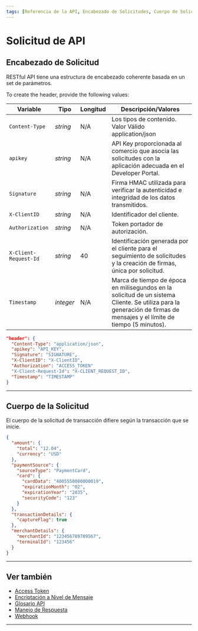 ```yaml
---
tags: [Referencia de la API, Encabezado de Solicitudes, Cuerpo de Solicitudes, Encabezado]
---
```


# Solicitud de API

## Encabezado de Solicitud

RESTful API tiene una estructura de encabezado coherente basada en un set de parámetros.

<!--
type: tab
titles: Header, Ejemplo de Encabezado de Solicitud
-->

To create the header, provide the following values:

| Variable              | Tipo      | Longitud | Descripción/Valores                                                                                                                                                     |
|-----------------------|-----------|----------|-------------------------------------------------------------------------------------------------------------------------------------------------------------------------|
| `Content-Type`        |  *string* |   N/A    | Los tipos de contenido. Valor Válido application/json                                                                                                                   |
| `apikey`              |  *string* |   N/A    | API Key proporcionada al comercio que asocia las solicitudes con la aplicación adecuada en el Developer Portal.                                                         |
| `Signature`           |  *string* |   N/A    | Firma HMAC utilizada para verificar la autenticidad e integridad de los datos transmitidos.                                                                             |
| `X-ClientID`          |  *string* |   N/A    | Identificador del cliente.                                                                                                                                              |
| `Authorization`       |  *string* |   N/A    | Token portador de autorización.                                                                                                                                         |
| `X-Client-Request-Id` |  *string* |   40     | Identificación generada por el cliente para el seguimiento de solicitudes y la creación de firmas, única por solicitud.                                                 |
| `Timestamp`           | *integer* |   N/A    | Marca de tiempo de época en milisegundos en la solicitud de un sistema Cliente. Se utiliza para la generación de firmas de mensajes y el límite de tiempo (5 minutos).  |

<!--
type: tab
-->

```json
"header": {
  "Content-Type": "application/json",
  "apikey": "API_KEY",
  "Signature": "SIGNATURE",
  "X-ClientID": "X-ClientID",
  "Authorization": "ACCESS_TOKEN"
  "X-Client-Request-Id": "X-CLIENT_REQUEST_ID",
  "Timestamp": "TIMESTAMP"
}
```

<!-- type: tab-end -->

---

## Cuerpo de la Solicitud

El cuerpo de la solicitud de transacción difiere según la transacción que se inicie.

<!--
type: tab
titles: Ejemplo de Cuerpo de Solicitud
-->

```json
{
  "amount": {
    "total": "12.04",
    "currency": "USD"
  },
  "paymentSource": {
    "sourceType": "PaymentCard",
    "card": {
      "cardData": "4005550000000019",
      "expirationMonth": "02",
      "expirationYear": "2035",
      "securityCode": "123"
    }
  },
  "transactionDetails": {
    "captureFlag": true
  },
  "merchantDetails": {
    "merchantId": "123456789789567",
    "terminalId": "123456"
  }
}
```

<!-- type: tab-end -->

---

## Ver también

- [Access Token](?path=docs/spanish/referencia-api/accessToken.md)
- [Encriptación a Nivel de Mensaje](?path=docs/spanish/referencia-api/encriptacion.md)
- [Glosario API](?path=docs/spanish/referencia-api/glosario-api.md)
- [Manejo de Respuesta](?path=docs/spanish/referencia-api/manejo-respuesta.md)
- [Webhook](?path=docs/spanish/referencia-api/4-notificaciones.md)

---
